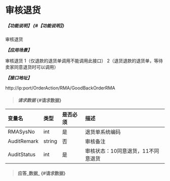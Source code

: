 # 审核退货

##### _【功能说明】_ {#【功能说明】}

审核退货

_**【应用场景】**_

审核退货
1（仅退款的退货单调用不能调用此接口）
2（退货退款的退货单，等待卖家同意退货时可以调用）


_**【接口地址】**_

http://ip:port/OrderAction/RMA/GoodBackOrderRMA

> #### _请求数据_ {#请求数据}

| 变量名 | 类型 | 是否必须 | 描述 |
| :--- | :--- | :--- | :--- |
| RMASysNo | int | 是 | 退货单系统编码 |
| AuditRemark | string | 否 | 审核备注 |
| AuditStatus | int | 是 | 审核状态：10同意退货，11不同意退货 |



> #### 应答_数据_ {#请求数据}


